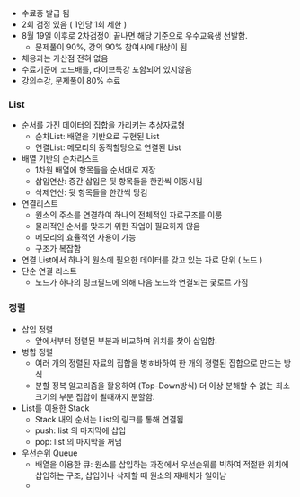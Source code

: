 - 수료증 발급 됨
- 2회 검정 있음 ( 1인당 1회 제한 )
- 8월 19일 이후로 2차검정이 끝나면 해당 기준으로 우수교육생 선발함.
	- 문제풀이 90%, 강의 90% 참여시에 대상이 됨
- 채용과는 가산점 전혀 없음
- 수료기준에 코드배틀, 라이브특강 포함되어 있지않음
- 강의수강, 문제풀이 80% 수료


### List
- 순서를 가진 데이터의 집합을 가리키는 추상자료형
	- 순차List: 배열을 기반으로 구현된 List
	- 연결List: 메모리의 동적할당으로 연결된 List
- 배열 기반의 순차리스트
	- 1차원 배열에 항목들을 순서대로 저장
	- 삽입연산: 중간 삽입은 뒷 항목들을 한칸씩 이동시킴
	- 삭제연산: 뒷 항목들을 한칸씩 당김
- 연결리스트
	- 원소의 주소를 연결하여 하나의 전체적인 자료구조를 이룸
	- 물리적인 순서를 맞추기 위한 작업이 필요하지 않음
	- 메모리의 효율적인 사용이 가능
	- 구조가 복잡함
- 연결 List에서 하나의 원소에 필요한 데이터를 갖고 있는 자료 단위 ( 노드 )
- 단순 연결 리스트
	- 노드가 하나의 링크필드에 의해 다음 노드와 연결되는 궂로르 가짐

### 정렬
- 삽입 정렬
	- 앞에서부터 정렬된 부분과 비교하며 위치를 찾아 삽입함.
- 병합 정렬
	- 여러 개의 정렬된 자료의 집합을 병ㅎ바하여 한 개의 졍렬된 집합으로 만드는 방식
	- 분할 정복 알고리즘을 활용하여 (Top-Down방식) 더 이상 분해할 수 없는 최소크기의 부분 집합이 될때까지 분할함.
- List를 이용한 Stack
	- Stack 내의 순서는 List의 링크를 통해 연결됨
	- push: list 의 마지막에 삽입
	- pop: list 의 마지막을 꺼냄
- 우선순위 Queue
	- 배열을 이용한 큐: 원소를 삽입하는 과정에서 우선순위를 빅하여 적절한 위치에 삽입하는 구조, 삽입이나 삭제할 때 원소의 재배치가 일어남
	- 



